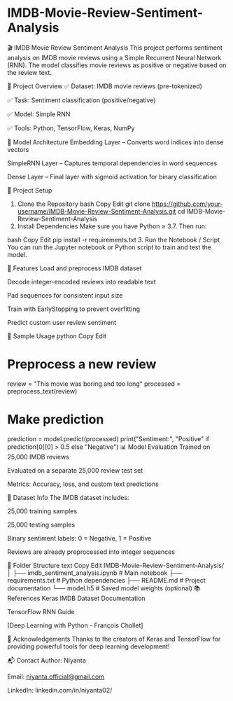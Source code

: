 # IMDB-Movie-Review-Sentiment-Analysis

🎬 IMDB Movie Review Sentiment Analysis
This project performs sentiment analysis on IMDB movie reviews using a Simple Recurrent Neural Network (RNN). The model classifies movie reviews as positive or negative based on the review text.

📌 Project Overview
✅ Dataset: IMDB movie reviews (pre-tokenized)

✅ Task: Sentiment classification (positive/negative)

✅ Model: Simple RNN

✅ Tools: Python, TensorFlow, Keras, NumPy

🧠 Model Architecture
Embedding Layer – Converts word indices into dense vectors

SimpleRNN Layer – Captures temporal dependencies in word sequences

Dense Layer – Final layer with sigmoid activation for binary classification

🔧 Project Setup
1. Clone the Repository
bash
Copy
Edit
git clone https://github.com/your-username/IMDB-Movie-Review-Sentiment-Analysis.git
cd IMDB-Movie-Review-Sentiment-Analysis
2. Install Dependencies
Make sure you have Python ≥ 3.7. Then run:

bash
Copy
Edit
pip install -r requirements.txt
3. Run the Notebook / Script
You can run the Jupyter notebook or Python script to train and test the model.

🚀 Features
Load and preprocess IMDB dataset

Decode integer-encoded reviews into readable text

Pad sequences for consistent input size

Train with EarlyStopping to prevent overfitting

Predict custom user review sentiment

🧪 Sample Usage
python
Copy
Edit
# Preprocess a new review
review = "This movie was boring and too long"
processed = preprocess_text(review)

# Make prediction
prediction = model.predict(processed)
print("Sentiment:", "Positive" if prediction[0][0] > 0.5 else "Negative")
📊 Model Evaluation
Trained on 25,000 IMDB reviews

Evaluated on a separate 25,000 review test set

Metrics: Accuracy, loss, and custom text predictions

🧾 Dataset Info
The IMDB dataset includes:

25,000 training samples

25,000 testing samples

Binary sentiment labels: 0 = Negative, 1 = Positive

Reviews are already preprocessed into integer sequences

📎 Folder Structure
text
Copy
Edit
IMDB-Movie-Review-Sentiment-Analysis/
│
├── imdb_sentiment_analysis.ipynb     # Main notebook
├── requirements.txt                  # Python dependencies
├── README.md                         # Project documentation
└── model.h5                          # Saved model weights (optional)
📚 References
Keras IMDB Dataset Documentation

TensorFlow RNN Guide

[Deep Learning with Python - François Chollet]

🙌 Acknowledgements
Thanks to the creators of Keras and TensorFlow for providing powerful tools for deep learning development!

📬 Contact
Author: Niyanta

Email: niyanta.official@gmail.com

LinkedIn: linkedin.com/in/niyanta02/

